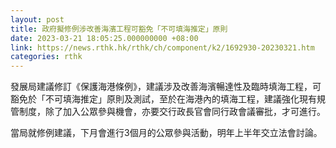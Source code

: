 ```yaml
---
layout: post
title: 政府擬修例涉改善海濱工程可豁免「不可填海推定」原則
date: 2023-03-21 18:05:25.000000000 +08:00
link: https://news.rthk.hk/rthk/ch/component/k2/1692930-20230321.htm
categories: rthk
---
```


發展局建議修訂《保護海港條例》，建議涉及改善海濱暢達性及臨時填海工程，可豁免於「不可填海推定」原則及測試，至於在海港內的填海工程，建議強化現有規管制度，除了加入公眾參與機會，亦要交行政長官會同行政會議審批，才可進行。

當局就修例建議，下月會進行3個月的公眾參與活動，明年上半年交立法會討論。
